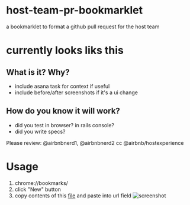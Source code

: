 # host-team-pr-bookmarklet
a bookmarklet to format a github pull request for the host team

# currently looks liks this

## What is it? Why?
- include asana task for context if useful
- include before/after screenshots if it's a ui change

## How do you know it will work?
- did you test in browser? in rails console?
- did you write specs?

Please review: @airbnbnerd1, @airbnbnerd2
cc @airbnb/hostexperience

# Usage

1. chrome://bookmarks/
2. click "New" button
3. copy contents of this [file](https://github.com/ascott/host-team-pr-bookmarklet/blob/master/bookmarklet.txt) and paste into url field
![screenshot](https://cldup.com/hwEUrxZ8PT.png)

